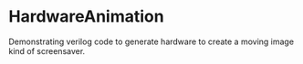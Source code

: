 HardwareAnimation
=================

Demonstrating verilog code to generate hardware to create a moving image kind of screensaver.
